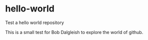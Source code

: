 # hello-world
Test a hello world repository

This is a small test for Bob Dalgleish to explore the world of github.
